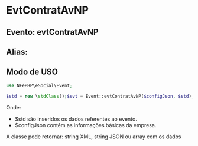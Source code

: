 # EvtContratAvNP

## Evento: evtContratAvNP

## Alias: 


## Modo de USO

```php
use NFePHP\eSocial\Event;

$std = new \stdClass();$evt = Event::evtContratAvNP($configJson, $std);
```

Onde:
- $std são inseridos os dados referentes ao evento.
- $configJson contêm as informações básicas da empresa.

A classe pode retornar: string XML, string JSON ou array com os dados
